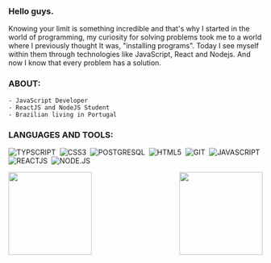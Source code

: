 ### Hello guys.

Knowing your limit is something incredible and that's why I started in the world of programming, my curiosity for solving problems took me to a world where I previously thought It was, "installing programs". Today I see myself within them through technologies like JavaScript, React and Nodejs. And now I know that every problem has a solution.

### ABOUT:
    - JavaScript Developer 
    - ReactJS and NodeJS Student
    - Brazilian living in Portugal

### LANGUAGES AND TOOLS:
![TYPSCRIPT](https://img.shields.io/badge/TypeScript-007ACC?style=for-the-badge&logo=typescript&logoColor=white)&nbsp;
![CSS3](https://img.shields.io/badge/CSS3-1572B6?style=for-the-badge&logo=css3&logoColor=white)&nbsp;
![POSTGRESQL](https://img.shields.io/badge/PostgreSQL-316192?style=for-the-badge&logo=postgresql&logoColor=white)&nbsp;
![HTML5](https://img.shields.io/badge/HTML5-E34F26?style=for-the-badge&logo=html5&logoColor=white)&nbsp;
![GIT](https://img.shields.io/badge/Git-F05032?style=for-the-badge&logo=git&logoColor=white)&nbsp;
![JAVASCRIPT](https://img.shields.io/badge/JavaScript-F7DF1E?style=for-the-badge&logo=javascript&logoColor=black)&nbsp;
![REACTJS](https://camo.githubusercontent.com/137a7a0f28f9e326bcc81a5a0bd853c86435143774c15642d827a5788e778667/68747470733a2f2f696d672e736869656c64732e696f2f62616467652f2d52656163742d626c61636b3f7374796c653d666c61742d737175617265266c6f676f3d7265616374)&nbsp;
![NODE.JS](https://img.shields.io/badge/Node.js-43853D?style=for-the-badge&logo=node.js&logoColor=white)&nbsp;

<p align="right">
   <a href="https://github.com/jeansantosw?tab=repositories">
    <img
      align="center"
      height="165"
      src="https://github-readme-stats.vercel.app/api/top-langs/?username=jeansantosw&langs_count=8&layout=compact&theme=dracula"
    />
  </a>
  
  <a href="https://github.com/jeansantosw?tab=repositories">
    <img
      align="left"
      height="165"
      src="https://github-readme-stats.vercel.app/api?username=jeansantosw&count_private=true&show_icons=true&custom_title=Github%20Status&hide=issues&theme=dracula"
    />
  </a>
</p>
